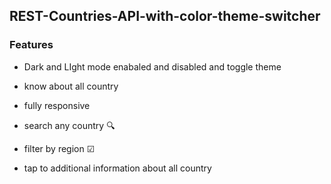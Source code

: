 ## REST-Countries-API-with-color-theme-switcher







### Features

- Dark and LIght mode enabaled and disabled and toggle theme
- know about all country
- fully responsive 

- search any country 🔍
- filter by region ☑
- tap to additional information about all country
